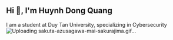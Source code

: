 ## Hi 👋, I'm Huynh Dong Quang</h1>
I am a student at Duy Tan University, specializing in Cybersecurity</h3>
![Uploading sakuta-azusagawa-mai-sakurajima.gif…]()
